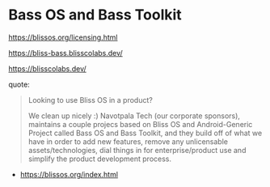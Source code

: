 # Bass OS and Bass Toolkit
https://blissos.org/licensing.html

https://bliss-bass.blisscolabs.dev/

https://blisscolabs.dev/

quote:
>Looking to use Bliss OS in a product?
>
>We clean up nicely :)
>Navotpala Tech (our corporate sponsors), maintains a couple projecs based on Bliss OS and Android-Generic Project called Bass OS and Bass Toolkit, and they build off of what we have in order to add new features, remove any unlicensable assets/technologies, dial things in for enterprise/product use and simplify the product development process. 
- https://blissos.org/index.html
